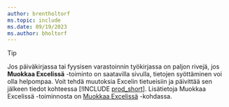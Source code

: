 ```yaml
---
author: brentholtorf
ms.topic: include
ms.date: 09/19/2023
ms.author: bholtorf
---
```


> [!TIP]
> Jos päiväkirjassa tai fyysisen varastoinnin työkirjassa on paljon rivejä, jos **Muokkaa Excelissä** -toiminto on saatavilla sivulla, tietojen syöttäminen voi olla helpompaa. Voit tehdä muutoksia Excelin tietueisiin ja päivittää sen jälkeen tiedot kohteessa [!INCLUDE [prod_short](prod_short.md)]. Lisätietoja Muokkaa Excelissä -toiminnosta on [Muokkaa Excelissä](../across-work-with-excel.md#edit-in-excel) -kohdassa. 